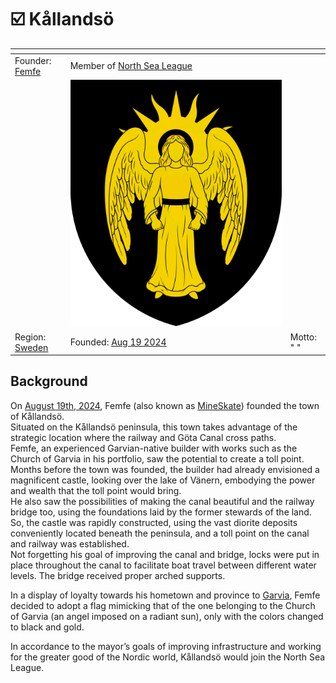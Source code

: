 # ☑️ Kållandsö



<table data-view="cards"><thead><tr><th></th><th></th><th></th></tr></thead><tbody><tr><td>Founder: <a href="../../players/mineskate.md">Femfe</a></td><td>Member of <a href="../../nations/present-nations/north-sea-league.md">North Sea League</a></td><td></td></tr><tr><td></td><td><img src="../../../../.gitbook/assets/Kållandsö.png" alt="" data-size="original"></td><td></td></tr><tr><td>Region: <a href="./">Sweden</a></td><td>Founded: <a href="../../../../server-dates/august-24.md#aug-19">Aug 19 2024</a></td><td>Motto: " "</td></tr></tbody></table>

## Background

On [August 19th, 2024](../../../../server-dates/august-24.md#aug-19), Femfe (also known as [MineSkate](../../players/mineskate.md)) founded the town of Kållandsö. \
Situated on the Kållandsö peninsula, this town takes advantage of the strategic location where the railway and Göta Canal cross paths. \
Femfe, an experienced Garvian-native builder with works such as the Church of Garvia in his portfolio, saw the potential to create a toll point. \
Months before the town was founded, the builder had already envisioned a magnificent castle, looking over the lake of Vänern, embodying the power and wealth that the toll point would bring. \
He also saw the possibilities of making the canal beautiful and the railway bridge too, using the foundations laid by the former stewards of the land. \
So, the castle was rapidly constructed, using the vast diorite deposits conveniently located beneath the peninsula, and a toll point on the canal and railway was established. \
Not forgetting his goal of improving the canal and bridge, locks were put in place throughout the canal to facilitate boat travel between different water levels. The bridge received proper arched supports.&#x20;

In a display of loyalty towards his hometown and province to [Garvia](../finland-region/garvia/), Femfe decided to adopt a flag mimicking that of the one belonging to the Church of Garvia (an angel imposed on a radiant sun), only with the colors changed to black and gold.

In accordance to the mayor’s goals of improving infrastructure and working for the greater good of the Nordic world, Kållandsö would join the North Sea League.
